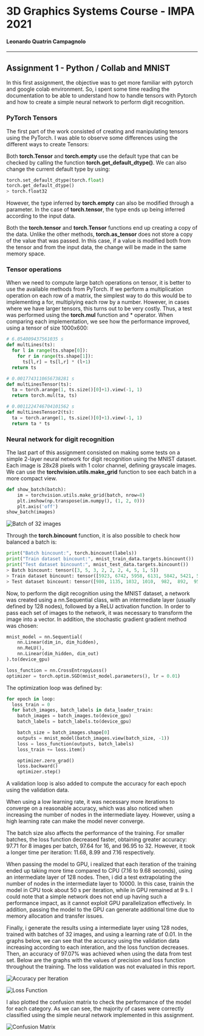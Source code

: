 # 3D Graphics Systems Course - IMPA 2021

#### Leonardo Quatrin Campagnolo

---------

## Assignment 1 - Python / Collab and MNIST

In this first assignment, the objective was to get more familiar with pytorch and google colab environment. So, i spent some time reading the documentation to be able to understand how to handle tensors with Pytorch and how to create a simple neural network to perform digit recognition.

### PyTorch Tensors

The first part of the work consisted of creating and manipulating tensors using the PyTorch. I was able to observe some differences using the different ways to create Tensors:

Both **torch.Tensor** and **torch.empty** use the default type that can be checked by calling the function **torch.get_default_dtype()**. We can also change the current default type by using:


```python
torch.set_default_dtype(torch.float)
torch.get_default_dtype()
> torch.float32
``` 

However, the type inferred by **torch.empty** can also be modified through a parameter. In the case of **torch.tensor**, the type ends up being inferred according to the input data.

Both the **torch.tensor** and **torch.Tensor** functions end up creating a copy of the data. Unlike the other methods, **torch.as_tensor** does not store a copy of the value that was passed. In this case, if a value is modified both from the tensor and from the input data, the change will be made in the same memory space.

### Tensor operations

When we need to compute large batch operations on tensor, it is better to use the available methods from PyTorch. If we perform a multiplication operation on each row of a matrix, the simplest way to do this would be to implementing a for, multiplying each row by a number. However, in cases where we have larger tensors, this turns out to be very costly.
Thus, a test was performed using the **torch.mul** function and * operator. When comparing each implementation, we see how the performance improved, using a tensor of size 1000x600:

```python
# 6.054009437561035 s
def multLines(ts):
  for l in range(ts.shape[0]):
    for r in range(ts.shape[1]):
      ts[l,r] = ts[l,r] * (l+1) 
  return ts

# 0.0017743110656738281 s
def multLinesTensor(ts):
  ta = torch.arange(1, ts.size()[0]+1).view(-1, 1)
  return torch.mul(ta, ts)

# 0.0011224746704101562 s
def multLinesTensor2(ts):
  ta = torch.arange(1, ts.size()[0]+1).view(-1, 1)
  return ta * ts
``` 

### Neural network for digit recognition

The last part of this assignment consisted on making some tests on a simple 2-layer neural network for digit recognition using the MNIST dataset. Each image is 28x28 pixels with 1 color channel, defining grayscale images. We can use the **torchvision.utils.make_grid** function to see each batch in a more compact view.

```python
def show_batch(batch):
    im = torchvision.utils.make_grid(batch, nrow=8)
    plt.imshow(np.transpose(im.numpy(), (1, 2, 0)))
    plt.axis('off')
show_batch(images)
``` 

![Batch of 32 images](imgs/a1/bach_of_images.png)

Through the **torch.bincount** function, it is also possible to check how balanced a batch is:

```python
print("Batch bincount:", torch.bincount(labels))
print("Train dataset bincount:", mnist_train_data.targets.bincount())
print("Test dataset bincount:", mnist_test_data.targets.bincount())
> Batch bincount: tensor([3, 5, 3, 2, 2, 2, 4, 5, 1, 5])
> Train dataset bincount: tensor([5923, 6742, 5958, 6131, 5842, 5421, 5918, 6265, 5851, 5949])
> Test dataset bincount: tensor([980, 1135, 1032, 1010,  982,  892,  958, 1028,  974, 1009])
``` 

Now, to perform the digit recognition using the MNIST dataset, a network was created using a nn.Sequential class, with an intermediate layer (usually defined by 128 nodes), followed by a ReLU activation function. In order to pass each set of images to the network, it was necessary to transform the image into a vector. In addition, the stochastic gradient gradient method was chosen:

```python
mnist_model = nn.Sequential(
    nn.Linear(dim_in, dim_hidden),
    nn.ReLU(),
    nn.Linear(dim_hidden, dim_out)
).to(device_gpu)

loss_function = nn.CrossEntropyLoss()
optimizer = torch.optim.SGD(mnist_model.parameters(), lr = 0.01)
``` 

The optimization loop was defined by:

```python
for epoch in loop:
  loss_train = 0
  for batch_images, batch_labels in data_loader_train:
    batch_images = batch_images.to(device_gpu)
    batch_labels = batch_labels.to(device_gpu)

    batch_size = batch_images.shape[0]
    outputs = mnist_model(batch_images.view(batch_size, -1)) 
    loss = loss_function(outputs, batch_labels)
    loss_train += loss.item()

    optimizer.zero_grad()
    loss.backward()
    optimizer.step()
```

A validation loop is also added to compute the accuracy for each epoch using the validation data.

When using a low learning rate, it was necessary more iterations to converge on a reasonable accuracy, which was also noticed when increasing the number of nodes in the intermediate layey. However, using a high learning rate can make the model never converge.

The batch size also affects the performance of the training. For smaller batches, the loss function decreased faster, obtaining greater accuracy: 97.71 for 8 images per batch, 97.64 for 16, and 96.95 to 32. However, it took a longer time per iteration: 11.68, 8.99 and 7.16 respectively.

When passing the model to GPU, i realized that each iteration of the training ended up taking more time compared to CPU (7.16 to 9.68 seconds), using an intermediate layer of 128 nodes. Then, i did a test extrapolating the number of nodes in the intermediate layer to 10000. In this case, trainin the model in CPU took about 50 s per iteration, while in GPU remained at 9 s. I could note that a simple network does not end up having such a performance impact, as it cannot exploit GPU parallelization effectively. In addition, passing the model to the GPU can generate additional time due to memory allocation and transfer issues.

Finally, i generate the results using a intermediate layer using 128 nodes, trained with batches of 32 images, and using a learning rate of 0.01. In the graphs below, we can see that the accuracy using the validation data increasing according to each interation, and the loss function decreases. Then, an accuracy of 97.07% was achieved when using the data from test set. Below are the graphs with the values of precision and loss function throughout the training. The loss validation was not evaluated in this report.

![Accuracy per Iteration](imgs/a1/accuracy.png)

![Loss Function](imgs/a1/loss_function.png)

I also plotted the confusion matrix to check the performance of the model for each category. As we can see, the majority of cases were correctly classified using the simple neural network implemented in this assignment.

![Confusion Matrix](imgs/a1/confusion_matrix.png)

